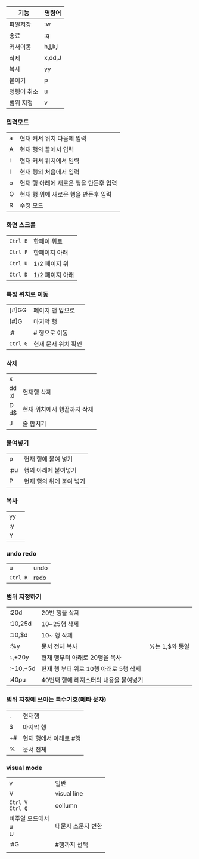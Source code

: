 | 기능 | 명령어 |
| ---- | ---- |
| 파일저장 | :w |
| 종료 | :q |
| 커서이동 | h,j,k,l |
| 삭제 | x,dd,J |
| 복사 | yy |
| 붙이기 | p |
| 명령어 취소 | u |
| 범위 지정 | v |
### 입력모드
|  |  |
| ---- | ---- |
| a | 현재 커서 위치 다음에 입력 |
| A | 현재 행의 끝에서 입력 |
| i | 현재 커서 위치에서 입력 |
| I | 현재 행의 처음에서 입력 |
| o | 현재 행 아래에 새로운 행을 만든후 입력 |
| O | 현재 행 위에 새로운 행을 만든후 입력 |
| R | 수정 모드  |
### 화면 스크롤
|  |  |
| ---- | ---- |
| `Ctrl B` | 한페이 위로 |
| `Ctrl F` | 한페이지 아래 |
| `Ctrl U` | 1/2 페이지 위 |
| `Ctrl D` | 1/2 페이지 아래 |
### 특정 위치로 이동
|  |  |
| ---- | ---- |
| [#]GG | 페이지 맨 앞으로 |
| [#]G | 마지막 행 |
| :# | \# 행으로 이동 |
| `Ctrl G` | 현재 문서 위치 확인 |
### 삭제
|          |                             |
| -------- | --------------------------- |
| x        |                             |
| dd<br>:d | 현재행 삭제                 |
| D<br>d$  | 현재 위치에서 행끝까지 삭제 |
| J        | 줄 합치기               |
### 붙여넣기
|  |  |
| ---- | ---- |
| p | 현재 행에 붙여 넣기 |
| :pu | 행의 아래에 붙여넣기 |
| P | 현재 행의 위에 붙여 넣기 |
### 복사
|  |  |
| ---- | ---- |
| yy |  |
| :y |  |
| Y |  |
### undo redo
|  |  |
| ---- | ---- |
| u | undo |
| `Ctrl R` | redo |
### 범위 지정하기
|  |  |  |
| ---- | ---- | ---- |
| :20d | 20번 행을 삭제 |  |
| :10,25d | 10~25행 삭제 |  |
| :10,$d | 10~ 행 삭제 |  |
| :%y | 문서 전체 복사 | %는 1,$와 동일 |
| :.,+20y | 현재 행부터 아래로 20행을 복사 |  |
| :-10,+5d | 현재 행 부터 위로 10행 아래로 5행 삭제 |  |
| :40pu | 40번째 행에 레지스터의 내용을 붙여넗기 |  |
### 범위 지정에 쓰이는 특수기호(메타 문자)
|  |  |
| ---- | ---- |
| . | 현재행 |
| $ | 마지막 행 |
| +# | 현재 행에서 아래로 \#행 |
| % | 문서 전체 |
### visual mode
|  |  |
| ---- | ---- |
| v | 일반 |
| V | visual line |
| `Ctrl V`<br>`Ctrl Q` | collumn |
| 비주얼 모드에서<br>u<br>U | 대문자 소문자 변환 |
| :#G | \#행까지 선택 |
|  |  |
